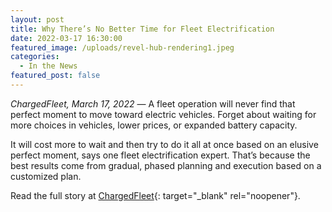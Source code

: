 ```yaml
---
layout: post
title: Why There’s No Better Time for Fleet Electrification
date: 2022-03-17 16:30:00
featured_image: /uploads/revel-hub-rendering1.jpeg
categories:
  - In the News
featured_post: false
---
```

*ChargedFleet, March 17, 2022* — A fleet operation will never find that perfect moment to move toward electric vehicles. Forget about waiting for more choices in vehicles, lower prices, or expanded battery capacity.

It will cost more to wait and then try to do it all at once based on an elusive perfect moment, says one fleet electrification expert. That’s because the best results come from gradual, phased planning and execution based on a customized plan.

Read the full story at [ChargedFleet](https://www.chargedfleet.com/10163567/why-theres-no-better-time-for-fleet-electrification){: target="_blank" rel="noopener"}.
